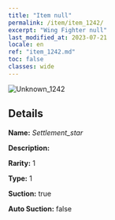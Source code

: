 ```yaml
---
title: "Item null"
permalink: /item/item_1242/
excerpt: "Wing Fighter null"
last_modified_at: 2023-07-21
locale: en
ref: "item_1242.md"
toc: false
classes: wide
---
```



 ![Unknown_1242](/images/item/Settlement_star_p.png)



## Details

 **Name:** *Settlement_star* 

 **Description:** 

 **Rarity:** 1 

 **Type:** 1 

 **Suction:** true 

 **Auto Suction:** false 


